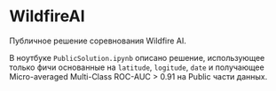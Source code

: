# WildfireAI
Публичное решение соревнования Wildfire AI.

В ноутбуке `PublicSolution.ipynb` описано решение, использующее только фичи основанные на `latitude`, `logitude`, `date` и получающее Micro-averaged Multi-Class ROC-AUC > 0.91 на Public части данных.
